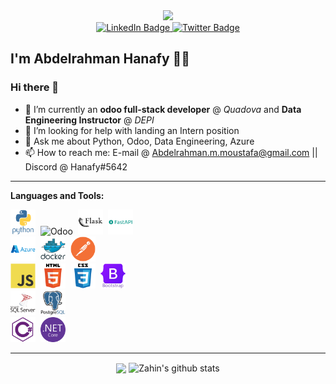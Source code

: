 <div id="header" align="center">
  <img src="https://media.giphy.com/media/v1.Y2lkPTc5MGI3NjExbDFmdGl0amEwbjZ0YTUxNjNuamdxaGw1bDYwcnNteWp6bTRma3hzYSZlcD12MV9pbnRlcm5hbF9naWZfYnlfaWQmY3Q9cw/1sgetPM00wWqJpVUTl/giphy.gif" width="300"/>
  
  <div id="badges">
    <a href="[your-linkedin-URL](https://www.linkedin.com/in/abdelrahman-hanafy/)">
      <img src="https://img.shields.io/badge/LinkedIn-blue?style=for-the-badge&logo=linkedin&logoColor=white" alt="LinkedIn Badge"/>
    </a>
    <a href="[your-twitter-UR](https://twitter.com/A_7anafy)L">
      <img src="https://img.shields.io/badge/Twitter-blue?style=for-the-badge&logo=twitter&logoColor=white" alt="Twitter Badge"/>
    </a>
  </div>
</div>

## I'm Abdelrahman Hanafy 👨‍💻

### Hi there 👋

- 🌱 I’m currently an **odoo full-stack developer** @ *Quadova* and **Data Engineering Instructor** @ *DEPI*
- 🤔 I’m looking for help with landing an Intern position
- 💬 Ask me about Python, Odoo, Data Engineering, Azure
- 📫 How to reach me: E-mail @ Abdelrahman.m.moustafa@gmail.com || Discord @ Hanafy#5642

----------------------------------------------------------------------------
**Languages and Tools:** &nbsp;
<div>
  <img src="https://github.com/devicons/devicon/blob/master/icons/python/python-original-wordmark.svg" title="python" alt="python" width="40" height="40"/>&nbsp;
  <img src="https://cdn.worldvectorlogo.com/logos/odoo.svg" title="Odoo" alt="Odoo" width="40" height="40"/>&nbsp;
  <img src="https://github.com/devicons/devicon/blob/master/icons/flask/flask-original-wordmark.svg" title="flask" alt="flask" width="40" height="40"/>&nbsp;
  <img src="https://github.com/devicons/devicon/blob/master/icons/fastapi/fastapi-original-wordmark.svg" title="fastapi" alt="fastapi" width="40" height="40"/>&nbsp;
  
  <br>
  <img src="https://github.com/devicons/devicon/blob/master/icons/azure/azure-original-wordmark.svg" title="azure" alt="azure" width="40" height="40"/>&nbsp;
  <img src="https://github.com/devicons/devicon/blob/master/icons/docker/docker-original-wordmark.svg" title="docker" alt="docker" width="40" height="40"/>&nbsp;
  <img src="https://github.com/devicons/devicon/blob/master/icons/postman/postman-original.svg" title="postman" alt="postman" width="40" height="40"/>&nbsp;
  <br>
  <img src="https://github.com/devicons/devicon/blob/master/icons/javascript/javascript-original.svg" title="javascript" alt="javascript" width="40" height="40"/>&nbsp;
  <img src="https://github.com/devicons/devicon/blob/master/icons/html5/html5-original-wordmark.svg" title="html5" alt="html5" width="40" height="40"/>&nbsp;
  <img src="https://github.com/devicons/devicon/blob/master/icons/css3/css3-original-wordmark.svg" title="css3" alt="css3" width="40" height="40"/>&nbsp;
  <img src="https://github.com/devicons/devicon/blob/master/icons/bootstrap/bootstrap-original-wordmark.svg" title="bootstrap" alt="bootstrap" width="40" height="40"/>&nbsp;
  <br>
  <img src="https://github.com/devicons/devicon/blob/master/icons/microsoftsqlserver/microsoftsqlserver-original-wordmark.svg" title="microsoftsqlserver" alt="microsoftsqlserver" width="40" height="40"/>&nbsp;
  <img src="https://github.com/devicons/devicon/blob/master/icons/postgresql/postgresql-original-wordmark.svg" title="postgresql" alt="postgresql" width="40" height="40"/>&nbsp;
  <br>
  <img src="https://github.com/devicons/devicon/blob/master/icons/csharp/csharp-line.svg" title="csharp" alt="csharp" width="40" height="40"/>&nbsp;
  <img src="https://github.com/devicons/devicon/blob/master/icons/dotnetcore/dotnetcore-original.svg" title="dotnetcore" alt="dotnetcore" width="40" height="40"/>&nbsp;
  
  
 
</div>

----------------------------------------------------------------------------
<p align="center">
  <img align="center" src="https://github-readme-stats.vercel.app/api/top-langs/?username=Abdelrahman-Hanafy&theme=dark&line_height=10&hide_langs_below=1&layout=compact" />
  <img align="center" src="https://github-readme-stats.vercel.app/api?username=Abdelrahman-Hanafy&show_icons=true&theme=dark&line_height=21" alt="Zahin's github stats"/>
</p>
<br>
